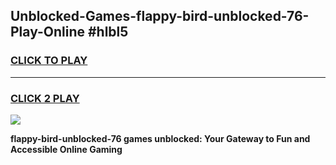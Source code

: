 
## Unblocked-Games-flappy-bird-unblocked-76-Play-Online #hlbl5
<h3>
<a href="https://news.freeplayer.one?title=flappy-bird-unblocked-76&ref=3">CLICK TO PLAY</a></h3>
<hr>

<h3>
<a href="https://news.freeplayer.one?title=flappy-bird-unblocked-76&ref=3">CLICK 2 PLAY</a>
  
</h3>

<a href="https://news.freeplayer.one?title=flappy-bird-unblocked-76&ref=3"><img src="https://clearcache.store/games.png"></a>


**flappy-bird-unblocked-76 games unblocked: Your Gateway to Fun and Accessible Online Gaming**
